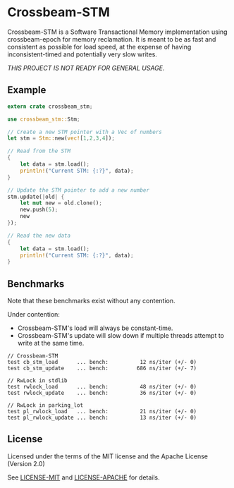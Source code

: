 # Crossbeam-STM

Crossbeam-STM is a Software Transactional Memory implementation using crossbeam-epoch for memory reclamation.
It is meant to be as fast and consistent as possible for load speed, at the expense of having
inconsistent-timed and potentially very slow writes.

_*THIS PROJECT IS NOT READY FOR GENERAL USAGE.*_


## Example

```rust
extern crate crossbeam_stm;

use crossbeam_stm::Stm;

// Create a new STM pointer with a Vec of numbers
let stm = Stm::new(vec![1,2,3,4]);

// Read from the STM
{
    let data = stm.load();
    println!("Current STM: {:?}", data);
}

// Update the STM pointer to add a new number
stm.update(|old| {
    let mut new = old.clone();
    new.push(5);
    new
});

// Read the new data
{
    let data = stm.load();
    println!("Current STM: {:?}", data);
}

```

## Benchmarks

Note that these benchmarks exist without any contention.

Under contention: 
- Crossbeam-STM's load will always be constant-time.
- Crossbeam-STM's update will slow down if multiple threads attempt to write at the same time.
```
// Crossbeam-STM
test cb_stm_load      ... bench:          12 ns/iter (+/- 0)
test cb_stm_update    ... bench:         686 ns/iter (+/- 7)

// RwLock in stdlib
test rwlock_load      ... bench:          48 ns/iter (+/- 0)
test rwlock_update    ... bench:          36 ns/iter (+/- 0)

// RwLock in parking_lot
test pl_rwlock_load   ... bench:          21 ns/iter (+/- 0)
test pl_rwlock_update ... bench:          13 ns/iter (+/- 0)
```

## License

Licensed under the terms of the MIT license and the Apache License (Version 2.0)

See [LICENSE-MIT](LICENSE-MIT) and [LICENSE-APACHE](LICENSE-APACHE) for details.

